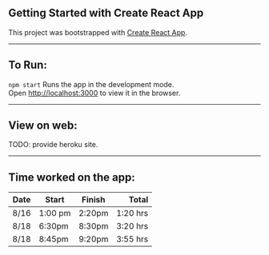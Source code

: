 ## Getting Started with Create React App

This project was bootstrapped with [Create React App](https://github.com/facebook/create-react-app).

<hr />

## To Run:

`npm start` Runs the app in the development mode.\
Open [http://localhost:3000](http://localhost:3000) to view it in the browser.

<hr />

## View on web:

TODO: provide heroku site.

<hr />

## Time worked on the app:

| Date | Start   | Finish |    Total |
| ---- | ------- | :----: | -------: |
| 8/16 | 1:00 pm | 2:20pm | 1:20 hrs |
| 8/18 | 6:30pm  | 8:30pm | 3:20 hrs |
| 8/18 | 8:45pm  | 9:20pm | 3:55 hrs |
